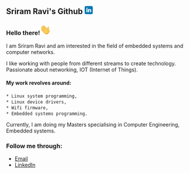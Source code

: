 ## Sriram Ravi's Github <a href="https://www.linkedin.com/in/sriram-ravi" target="_blank"><img src="https://github.com/sriram181/sriram181/blob/main/gifs/linkedin.svg" width="22px" alt="LinkedIn"></a>

### Hello there!<img src="https://github.com/sriram181/sriram181/blob/main/gifs/Hi.gif" width="30px">

I am Sriram Ravi and am interested in the field of embedded systems and computer networks.

I like working with people from different streams to create technology. Passionate about networking, IOT (Internet of Things).

#### My work revolves around:
    * Linux system programming,
    * Linux device drivers,
    * Wifi firmware,
    * Embedded systems programming.

Currently, I am doing my Masters specialising in Computer Engineering, Embedded systems.

### Follow me through:
* <a href="mailto:ravisriram21@gmail.com">Email</a>
* <a href="https://www.linkedin.com/in/sriram-ravi/">LinkedIn</a>
